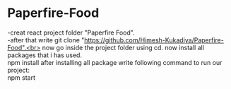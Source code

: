 # Paperfire-Food

-creat react project folder "Paperfire Food".<br>
-after that write git clone "https://github.com/Himesh-Kukadiya/Paperfire-Food".<br>
now go inside the project folder using cd.
now install all packages that i has used. <br>
npm install
after installing all package write following command to run our project:<br>
npm start
